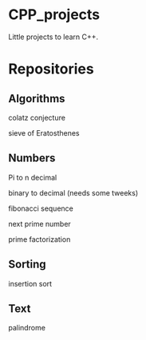 # CPP_projects

Little projects to learn C++.

# Repositories

## Algorithms
colatz conjecture

sieve of Eratosthenes
## Numbers
Pi to n decimal

binary to decimal (needs some tweeks)

fibonacci sequence

next prime number

prime factorization

## Sorting
insertion sort

## Text
palindrome

